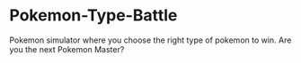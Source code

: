 # Pokemon-Type-Battle
Pokemon simulator where you choose the right type of pokemon to win. Are you the next Pokemon Master?
